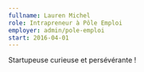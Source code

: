 ```yaml
---
fullname: Lauren Michel
role: Intrapreneur à Pôle Emploi
employer: admin/pole-emploi
start: 2016-04-01
---
```


Startupeuse curieuse et persévérante !
